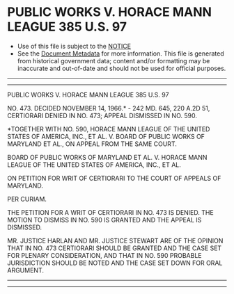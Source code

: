 ---
---

# PUBLIC WORKS V. HORACE MANN LEAGUE 385 U.S. 97

* Use of this file is subject to the [NOTICE](https://github.com/publicdocs/notice/blob/master/NOTICE)
* See the [Document Metadata](../../../) for more information.
  This file is generated from historical government data; content and/or formatting may be inaccurate and out-of-date and should not be used for official purposes.

----------
----------

PUBLIC WORKS V. HORACE MANN LEAGUE 385 U.S. 97

NO. 473.  DECIDED NOVEMBER 14, 1966.\* - 242 MD. 645, 220 A.2D 51, CERTIORARI DENIED IN NO. 473; APPEAL DISMISSED IN NO. 590.

\*TOGETHER WITH NO. 590, HORACE MANN LEAGUE OF THE UNITED STATES OF AMERICA, INC., ET AL. V. BOARD OF PUBLIC WORKS OF MARYLAND ET AL., ON APPEAL FROM THE SAME COURT.

BOARD OF PUBLIC WORKS OF MARYLAND ET AL. V. HORACE MANN LEAGUE OF THE UNITED STATES OF AMERICA, INC., ET AL.

ON PETITION FOR WRIT OF CERTIORARI TO THE COURT OF APPEALS OF MARYLAND.

PER CURIAM.

THE PETITION FOR A WRIT OF CERTIORARI IN NO. 473 IS DENIED.  THE MOTION TO DISMISS IN NO. 590 IS GRANTED AND THE APPEAL IS DISMISSED.

MR. JUSTICE HARLAN AND MR. JUSTICE STEWART ARE OF THE OPINION THAT IN NO. 473 CERTIORARI SHOULD BE GRANTED AND THE CASE SET FOR PLENARY CONSIDERATION, AND THAT IN NO. 590 PROBABLE JURISDICTION SHOULD BE NOTED AND THE CASE SET DOWN FOR ORAL ARGUMENT.


----------
----------

